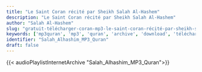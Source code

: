 ```yaml
---
title: "Le Saint Coran récité par Sheikh Salah Al-Hashem"
description: "Le Saint Coran récité par Sheikh Salah Al-Hashem"
author: "Salah Al-Hashem"
slug: "gratuit-télécharger-coran-mp3-le-saint-coran-récité-par-sheikh-salah-al-hashem"
keywords: ['mp3quran', 'mp3', 'quran', 'archive', 'download', 'télécharger', 'coran', 'islam', 'Salah', 'Alhashim', 'al-hashim', 'alhachim', 'al-hachim', 'saleh', 'صلاح', 'الهاشم', 'قرآن', 'مصحف', 'مرتل', 'مجود', 'القرآن', 'الكريم', 'المصحف', 'المرتل', 'المجود', 'إسلام', 'تحميل']
identifier: "Salah_Alhashim_MP3_Quran"
draft: false
---
```


{{< audioPlaylistInternetArchive "Salah_Alhashim_MP3_Quran">}}
